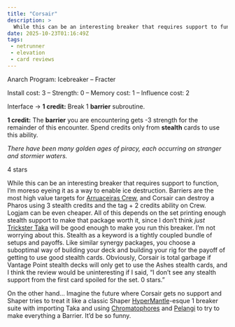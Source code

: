```yaml
---
title: "Corsair"
description: >
  While this can be an interesting breaker that requires support to function, I’m moreso eyeing it as a way to enable ice destruction. Barriers are the most high value targets for Arruaceiras Crew, and Corsair can destroy a Pharos using 3 stealth credits and the tag + 2 credits ability on Crew. Logjam can be even cheaper. All of this depends on the set printing enough stealth support to make that package worth it, since I don’t think *just* Trickster Taka will be good enough to make you run this breaker. I’m not worrying about this. Stealth as a keyword is a tightly coupled bundle of setups and payoffs. Like similar synergy packages, you choose a suboptimal way of building your deck and building your rig for the payoff of getting to use good stealth cards. Obviously, Corsair is total garbage if Vantage Point stealth decks will only get to use the Ashes stealth cards, and I think the review would be uninteresting if I said, “I don’t see any stealth support from the first card spoiled for the set. 0 stars.”
date: 2025-10-23T01:16:49Z
tags:
 - netrunner
 - elevation
 - card reviews
---
```


<card-frame name="corsair" side="runner" stars="4" src="https://cdn.ewie.online/20251023011147-Image.jpeg">
<div class="visually-hidden" id="card-name-corsair">

Anarch Program: Icebreaker – Fracter

Install cost: 3 – Strength: 0 – Memory cost: 1 – Influence cost: 2

Interface → **1 credit:** Break 1 **barrier** subroutine.

**1 credit:** The **barrier** you are encountering gets -3 strength for the remainder of this encounter. Spend credits only from **stealth** cards to use this ability.

_There have been many golden ages of piracy, each occurring on stranger and stormier waters._

4 stars

</div>
</card-frame>
<script type="module" src="/assets/js/components/card-frame.js"></script>

While this can be an interesting breaker that requires support to function, I’m moreso eyeing it as a way to enable ice destruction. Barriers are the most high value targets for [Arruaceiras Crew](https://netrunnerdb.com/en/card/34073), and Corsair can destroy a Pharos using 3 stealth credits and the tag + 2 credits ability on Crew. Logjam can be even cheaper. All of this depends on the set printing enough stealth support to make that package worth it, since I don’t think *just* [Trickster Taka](https://netrunnerdb.com/en/card/26009) will be good enough to make you run this breaker. I’m not worrying about this. Stealth as a keyword is a tightly coupled bundle of setups and payoffs. Like similar synergy packages, you choose a suboptimal way of building your deck and building your rig for the payoff of getting to use good stealth cards. Obviously, Corsair is total garbage if Vantage Point stealth decks will only get to use the Ashes stealth cards, and I think the review would be uninteresting if I said, “I don’t see any stealth support from the first card spoiled for the set. 0 stars.”

On the other hand… Imagine the future where Corsair gets no support and Shaper tries to treat it like a classic Shaper [Hyper](https://netrunnerdb.com/en/card/33026)[Mantle](https://netrunnerdb.com/en/card/26088)-esque 1 breaker suite with importing Taka and using [Chromatophores](https://netrunnerdb.com/en/card/35030) and [Pelangi](https://netrunnerdb.com/en/card/26025) to try to make everything a Barrier. It’d be so funny.

